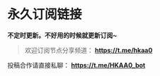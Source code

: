 # 永久订阅链接

**不定时更新。不好用的时候就更新订阅~**

>欢迎订阅节点分享频道：
**https://t.me/hkaa0**
>
投稿合作请直接私聊：
**https://t.me/HKAA0_bot**
